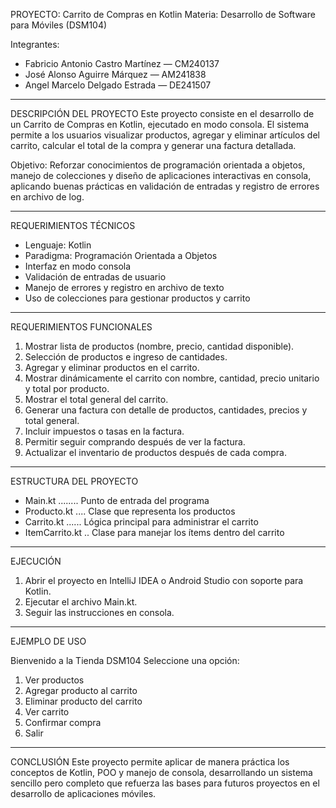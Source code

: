 PROYECTO: Carrito de Compras en Kotlin
Materia: Desarrollo de Software para Móviles (DSM104)

Integrantes:
- Fabricio Antonio Castro Martínez — CM240137
- José Alonso Aguirre Márquez — AM241838
- Angel Marcelo Delgado Estrada — DE241507

-----------------------------------------
DESCRIPCIÓN DEL PROYECTO
Este proyecto consiste en el desarrollo de un Carrito de Compras en Kotlin, ejecutado en modo consola.
El sistema permite a los usuarios visualizar productos, agregar y eliminar artículos del carrito,
calcular el total de la compra y generar una factura detallada.

Objetivo:
Reforzar conocimientos de programación orientada a objetos, manejo de colecciones
y diseño de aplicaciones interactivas en consola, aplicando buenas prácticas
en validación de entradas y registro de errores en archivo de log.

-----------------------------------------
REQUERIMIENTOS TÉCNICOS
- Lenguaje: Kotlin
- Paradigma: Programación Orientada a Objetos
- Interfaz en modo consola
- Validación de entradas de usuario
- Manejo de errores y registro en archivo de texto
- Uso de colecciones para gestionar productos y carrito

-----------------------------------------
REQUERIMIENTOS FUNCIONALES
1. Mostrar lista de productos (nombre, precio, cantidad disponible).
2. Selección de productos e ingreso de cantidades.
3. Agregar y eliminar productos en el carrito.
4. Mostrar dinámicamente el carrito con nombre, cantidad, precio unitario y total por producto.
5. Mostrar el total general del carrito.
6. Generar una factura con detalle de productos, cantidades, precios y total general.
7. Incluir impuestos o tasas en la factura.
8. Permitir seguir comprando después de ver la factura.
9. Actualizar el inventario de productos después de cada compra.

-----------------------------------------
ESTRUCTURA DEL PROYECTO
- Main.kt ........ Punto de entrada del programa
- Producto.kt .... Clase que representa los productos
- Carrito.kt ...... Lógica principal para administrar el carrito
- ItemCarrito.kt .. Clase para manejar los ítems dentro del carrito

-----------------------------------------
EJECUCIÓN
1. Abrir el proyecto en IntelliJ IDEA o Android Studio con soporte para Kotlin.
2. Ejecutar el archivo Main.kt.
3. Seguir las instrucciones en consola.

-----------------------------------------
EJEMPLO DE USO

Bienvenido a la Tienda DSM104
Seleccione una opción:
1. Ver productos
2. Agregar producto al carrito
3. Eliminar producto del carrito
4. Ver carrito
5. Confirmar compra
6. Salir



-----------------------------------------
CONCLUSIÓN
Este proyecto permite aplicar de manera práctica los conceptos de Kotlin, POO y manejo de consola,
desarrollando un sistema sencillo pero completo que refuerza las bases para futuros proyectos
en el desarrollo de aplicaciones móviles.
